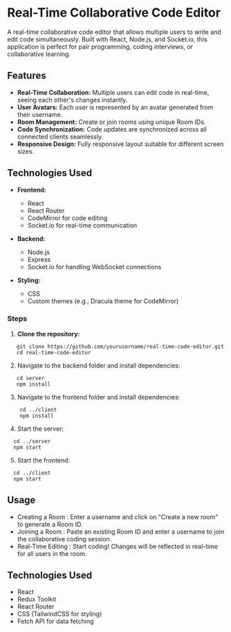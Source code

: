 # Real-Time Collaborative Code Editor

A real-time collaborative code editor that allows multiple users to write and edit code simultaneously. Built with React, Node.js, and Socket.io, this application is perfect for pair programming, coding interviews, or collaborative learning.

## Features

- **Real-Time Collaboration:** Multiple users can edit code in real-time, seeing each other's changes instantly.
- **User Avatars:** Each user is represented by an avatar generated from their username.
- **Room Management:** Create or join rooms using unique Room IDs.
- **Code Synchronization:** Code updates are synchronized across all connected clients seamlessly.
- **Responsive Design:** Fully responsive layout suitable for different screen sizes.

## Technologies Used

- **Frontend:**
  - React
  - React Router
  - CodeMirror for code editing
  - Socket.io for real-time communication

- **Backend:**
  - Node.js
  - Express
  - Socket.io for handling WebSocket connections

- **Styling:**
  - CSS
  - Custom themes (e.g., Dracula theme for CodeMirror)

### Steps

1. **Clone the repository:**
```
   git clone https://github.com/yourusername/real-time-code-editor.git
   cd real-time-code-editor
```

2. Navigate to the backend folder and install dependencies:
```
   cd server
   npm install
```

3. Navigate to the frontend folder and install dependencies:
```
    cd ../client
    npm install
```

4. Start the server:
```
  cd ../server
  npm start
```

5. Start the frontend:
```
  cd ../client
  npm start

```

## Usage

- Creating a Room : Enter a username and click on "Create a new room" to generate a Room ID.
- Joining a Room : Paste an existing Room ID and enter a username to join the collaborative coding session.
- Real-Time Editing : Start coding! Changes will be reflected in real-time for all users in the room.

## Technologies Used
- React
- Redux Toolkit
- React Router
- CSS (TailwindCSS for styling)
- Fetch API for data fetching
